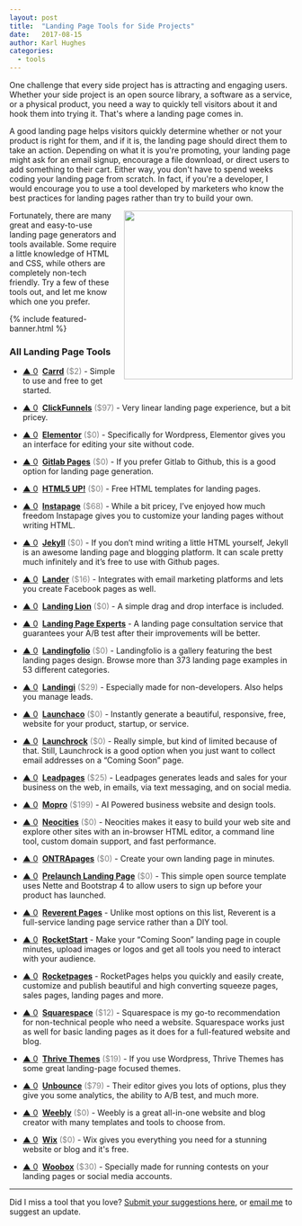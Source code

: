 ```yaml
---
layout: post
title:  "Landing Page Tools for Side Projects"
date:   2017-08-15
author: Karl Hughes
categories:
  - tools
---
```


One challenge that every side project has is attracting and engaging users. Whether your side project is an open source library, a software as a service, or a physical product, you need a way to quickly tell visitors about it and hook them into trying it. That's where a landing page comes in.

A good landing page helps visitors quickly determine whether or not your product is right for them, and if it is, the landing page should direct them to take an action. Depending on what it is you're promoting, your landing page might ask for an email signup, encourage a file download, or direct users to add something to their cart. Either way, you don't have to spend weeks coding your landing page from scratch. In fact, if you're a developer, I would encourage you to use a tool developed by marketers who know the best practices for landing pages rather than try to build your own.

<img src="https://i.imgur.com/HHoKfhQ.jpg" style="float:right; width: 300px; height: auto; margin-left: 10px;" />

Fortunately, there are many great and easy-to-use landing page generators and tools available. Some require a little knowledge of HTML and CSS, while others are completely non-tech friendly. Try a few of these tools out, and let me know which one you prefer.

{% include featured-banner.html %}

### All Landing Page Tools

- <a href="#vote-form" class="vote-link" rel="modal:open" id="Carrd">&#x25B2; <span class="count">0</span></a> &nbsp;**[Carrd](https://carrd.co/)** <span style="color: grey;">($2)</span> - Simple to use and free to get started.

- <a href="#vote-form" class="vote-link" rel="modal:open" id="ClickFunnels">&#x25B2; <span class="count">0</span></a> &nbsp;**[ClickFunnels](https://www.clickfunnels.com/)** <span style="color: grey;">($97)</span> - Very linear landing page experience, but a bit pricey.

- <a href="#vote-form" class="vote-link" rel="modal:open" id="Elementor">&#x25B2; <span class="count">0</span></a> &nbsp;**[Elementor](https://elementor.com/)** <span style="color: grey;">($0)</span> - Specifically for Wordpress, Elementor gives you an interface for editing your site without code.

- <a href="#vote-form" class="vote-link" rel="modal:open" id="Gitlab_Pages">&#x25B2; <span class="count">0</span></a> &nbsp;**[Gitlab Pages](https://about.gitlab.com/2016/04/07/gitlab-pages-setup/)** <span style="color: grey;">($0)</span> - If you prefer Gitlab to Github, this is a good option for landing page generation.

- <a href="#vote-form" class="vote-link" rel="modal:open" id="HTML5_UP!">&#x25B2; <span class="count">0</span></a> &nbsp;**[HTML5 UP!](https://html5up.net/)** <span style="color: grey;">($0)</span> - Free HTML templates for landing pages.

- <a href="#vote-form" class="vote-link" rel="modal:open" id="Instapage">&#x25B2; <span class="count">0</span></a> &nbsp;**[Instapage](https://instapage.com/)** <span style="color: grey;">($68)</span> - While a bit pricey, I’ve enjoyed how much freedom Instapage gives you to customize your landing pages without writing HTML.

- <a href="#vote-form" class="vote-link" rel="modal:open" id="Jekyll">&#x25B2; <span class="count">0</span></a> &nbsp;**[Jekyll](https://jekyllrb.com/)** <span style="color: grey;">($0)</span> - If you don’t mind writing a little HTML yourself, Jekyll is an awesome landing page and blogging platform. It can scale pretty much infinitely and it’s free to use with Github pages.

- <a href="#vote-form" class="vote-link" rel="modal:open" id="Lander">&#x25B2; <span class="count">0</span></a> &nbsp;**[Lander](https://landerapp.com/)** <span style="color: grey;">($16)</span> - Integrates with email marketing platforms and lets you create Facebook pages as well.

- <a href="#vote-form" class="vote-link" rel="modal:open" id="Landing_Lion">&#x25B2; <span class="count">0</span></a> &nbsp;**[Landing Lion](https://www.landinglion.com/)** <span style="color: grey;">($0)</span> - A simple drag and drop interface is included.

- <a href="#vote-form" class="vote-link" rel="modal:open" id="Landing_Page Experts">&#x25B2; <span class="count">0</span></a> &nbsp;**[Landing Page Experts](http://landing-page-experts.com/)**  - A landing page consultation service that guarantees your A/B test after their improvements will be better.

- <a href="#vote-form" class="vote-link" rel="modal:open" id="Landingfolio">&#x25B2; <span class="count">0</span></a> &nbsp;**[Landingfolio](http://www.landingfolio.com/)** <span style="color: grey;">($0)</span> - Landingfolio is a gallery featuring the best landing pages design. Browse more than 373 landing page examples in 53 different categories.

- <a href="#vote-form" class="vote-link" rel="modal:open" id="Landingi">&#x25B2; <span class="count">0</span></a> &nbsp;**[Landingi](https://landingi.com/)** <span style="color: grey;">($29)</span> - Especially made for non-developers. Also helps you manage leads.

- <a href="#vote-form" class="vote-link" rel="modal:open" id="Launchaco">&#x25B2; <span class="count">0</span></a> &nbsp;**[Launchaco](http://launchaco.com/build/)** <span style="color: grey;">($0)</span> - Instantly generate a beautiful, responsive, free, website for your product, startup, or service.

- <a href="#vote-form" class="vote-link" rel="modal:open" id="Launchrock">&#x25B2; <span class="count">0</span></a> &nbsp;**[Launchrock](https://www.launchrock.com/)** <span style="color: grey;">($0)</span> - Really simple, but kind of limited because of that. Still, Launchrock is a good option when you just want to collect email addresses on a “Coming Soon” page.

- <a href="#vote-form" class="vote-link" rel="modal:open" id="Leadpages">&#x25B2; <span class="count">0</span></a> &nbsp;**[Leadpages](https://www.leadpages.net/welcome)** <span style="color: grey;">($25)</span> - Leadpages generates leads and sales for your business on the web, in emails, via text messaging, and on social media.

- <a href="#vote-form" class="vote-link" rel="modal:open" id="Mopro">&#x25B2; <span class="count">0</span></a> &nbsp;**[Mopro](https://www.mopro.com/)** <span style="color: grey;">($199)</span> - AI Powered business website and design tools.

- <a href="#vote-form" class="vote-link" rel="modal:open" id="Neocities">&#x25B2; <span class="count">0</span></a> &nbsp;**[Neocities](https://neocities.org/)** <span style="color: grey;">($0)</span> - Neocities makes it easy to build your web site and explore other sites with an in-browser HTML editor, a command line tool, custom domain support, and fast performance.

- <a href="#vote-form" class="vote-link" rel="modal:open" id="ONTRApages">&#x25B2; <span class="count">0</span></a> &nbsp;**[ONTRApages](https://ontrapages.com/)** <span style="color: grey;">($0)</span> - Create your own landing page in minutes.

- <a href="#vote-form" class="vote-link" rel="modal:open" id="Prelaunch_Landing Page">&#x25B2; <span class="count">0</span></a> &nbsp;**[Prelaunch Landing Page](https://github.com/evasio/prelaunch-landing-page)** <span style="color: grey;">($0)</span> - This simple open source template uses Nette and Bootstrap 4 to allow users to sign up before your product has launched.

- <a href="#vote-form" class="vote-link" rel="modal:open" id="Reverent_Pages">&#x25B2; <span class="count">0</span></a> &nbsp;**[Reverent Pages](https://www.reverentpages.com/)**  - Unlike most options on this list, Reverent is a full-service landing page service rather than a DIY tool.

- <a href="#vote-form" class="vote-link" rel="modal:open" id="RocketStart">&#x25B2; <span class="count">0</span></a> &nbsp;**[RocketStart](http://rocketstart.me/en/)**  - Make your “Coming Soon” landing page in couple minutes, upload images or logos and get all tools you need to interact with your audience.

- <a href="#vote-form" class="vote-link" rel="modal:open" id="Rocketpages">&#x25B2; <span class="count">0</span></a> &nbsp;**[Rocketpages](http://www.rocketpages.net/)**  - RocketPages helps you quickly and easily create, customize and publish beautiful and high converting squeeze pages, sales pages, landing pages and more.

- <a href="#vote-form" class="vote-link" rel="modal:open" id="Squarespace">&#x25B2; <span class="count">0</span></a> &nbsp;**[Squarespace](https://www.squarespace.com/)** <span style="color: grey;">($12)</span> - Squarespace is my go-to recommendation for non-technical people who need a website. Squarespace works just as well for basic landing pages as it does for a full-featured website and blog.

- <a href="#vote-form" class="vote-link" rel="modal:open" id="Thrive_Themes">&#x25B2; <span class="count">0</span></a> &nbsp;**[Thrive Themes](https://thrivethemes.com/)** <span style="color: grey;">($19)</span> - If you use Wordpress, Thrive Themes has some great landing-page focused themes.

- <a href="#vote-form" class="vote-link" rel="modal:open" id="Unbounce">&#x25B2; <span class="count">0</span></a> &nbsp;**[Unbounce](https://unbounce.com/)** <span style="color: grey;">($79)</span> - Their editor gives you lots of options, plus they give you some analytics, the ability to A/B test, and much more.

- <a href="#vote-form" class="vote-link" rel="modal:open" id="Weebly">&#x25B2; <span class="count">0</span></a> &nbsp;**[Weebly](https://www.weebly.com/)** <span style="color: grey;">($0)</span> - Weebly is a great all-in-one website and blog creator with many templates and tools to choose from.

- <a href="#vote-form" class="vote-link" rel="modal:open" id="Wix">&#x25B2; <span class="count">0</span></a> &nbsp;**[Wix](https://www.wix.com/)** <span style="color: grey;">($0)</span> - Wix gives you everything you need for a stunning website or blog and it's free.

- <a href="#vote-form" class="vote-link" rel="modal:open" id="Woobox">&#x25B2; <span class="count">0</span></a> &nbsp;**[Woobox](https://woobox.com/)** <span style="color: grey;">($30)</span> - Specially made for running contests on your landing pages or social media accounts.

-----

Did I miss a tool that you love? [Submit your suggestions here](https://airtable.com/shrwrPOxd0wlqoiZb), or [email me](mailto:marketing@portablecto.com) to suggest an update.
